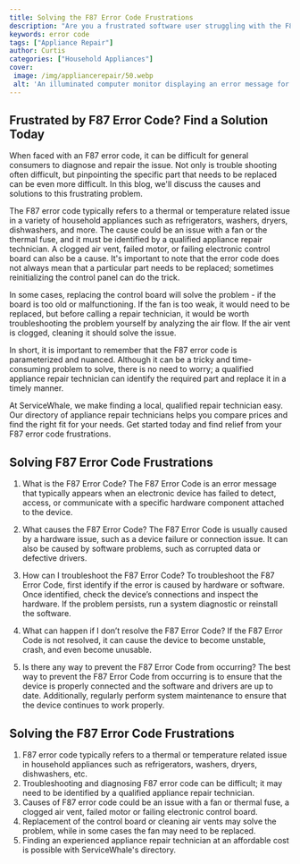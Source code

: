 ```yaml
---
title: Solving the F87 Error Code Frustrations
description: "Are you a frustrated software user struggling with the F87 error code This blog post explores how to identify troubleshoot and fix this common error code to get you back up and running"
keywords: error code
tags: ["Appliance Repair"]
author: Curtis
categories: ["Household Appliances"]
cover: 
 image: /img/appliancerepair/50.webp
 alt: 'An illuminated computer monitor displaying an error message for f87 error code'
---
```

## Frustrated by F87 Error Code? Find a Solution Today 
When faced with an F87 error code, it can be difficult for general consumers to diagnose and repair the issue. Not only is trouble shooting often difficult, but pinpointing the specific part that needs to be replaced can be even more difficult. In this blog, we'll discuss the causes and solutions to this frustrating problem.

The F87 error code typically refers to a thermal or temperature related issue in a variety of household appliances such as refrigerators, washers, dryers, dishwashers, and more. The cause could be an issue with a fan or the thermal fuse, and it must be identified by a qualified appliance repair technician. A clogged air vent, failed motor, or failing electronic control board can also be a cause. It's important to note that the error code does not always mean that a particular part needs to be replaced; sometimes reinitializing the control panel can do the trick.

In some cases, replacing the control board will solve the problem - if the board is too old or malfunctioning. If the fan is too weak, it would need to be replaced, but before calling a repair technician, it would be worth troubleshooting the problem yourself by analyzing the air flow. If the air vent is clogged, cleaning it should solve the issue.

In short, it is important to remember that the F87 error code is parameterized and nuanced. Although it can be a tricky and time-consuming problem to solve, there is no need to worry; a qualified appliance repair technician can identify the required part and replace it in a timely manner. 

At ServiceWhale, we make finding a local, qualified repair technician easy. Our directory of appliance repair technicians helps you compare prices and find the right fit for your needs. Get started today and find relief from your F87 error code frustrations.

## Solving F87 Error Code Frustrations

1. What is the F87 Error Code?
 The F87 Error Code is an error message that typically appears when an electronic device has failed to detect, access, or communicate with a specific hardware component attached to the device.

2. What causes the F87 Error Code?
 The F87 Error Code is usually caused by a hardware issue, such as a device failure or connection issue. It can also be caused by software problems, such as corrupted data or defective drivers.

3. How can I troubleshoot the F87 Error Code?
 To troubleshoot the F87 Error Code, first identify if the error is caused by hardware or software. Once identified, check the device’s connections and inspect the hardware. If the problem persists, run a system diagnostic or reinstall the software.

4. What can happen if I don’t resolve the F87 Error Code?
 If the F87 Error Code is not resolved, it can cause the device to become unstable, crash, and even become unusable.

5. Is there any way to prevent the F87 Error Code from occurring?
 The best way to prevent the F87 Error Code from occurring is to ensure that the device is properly connected and the software and drivers are up to date. Additionally, regularly perform system maintenance to ensure that the device continues to work properly.

## Solving the F87 Error Code Frustrations

1. F87 error code typically refers to a thermal or temperature related issue in household appliances such as refrigerators, washers, dryers, dishwashers, etc. 
2. Troubleshooting and diagnosing F87 error code can be difficult; it may need to be identified by a qualified appliance repair technician. 
3. Causes of F87 error code could be an issue with a fan or thermal fuse, a clogged air vent, failed motor or failing electronic control board.
4. Replacement of the control board or cleaning air vents may solve the problem, while in some cases the fan may need to be replaced.
5. Finding an experienced appliance repair technician at an affordable cost is possible with ServiceWhale's directory.
